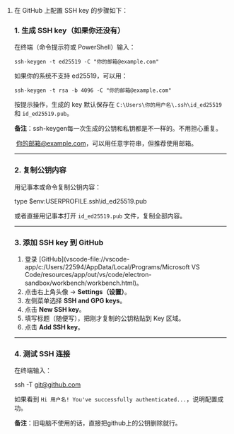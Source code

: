 1. 在 GitHub 上配置 SSH key 的步骤如下：

   ### 1. 生成 SSH key（如果你还没有）

   在终端（命令提示符或 PowerShell）输入：

   ```
   ssh-keygen -t ed25519 -C "你的邮箱@example.com"
   ```

   如果你的系统不支持 ed25519，可以用：

   ```
   ssh-keygen -t rsa -b 4096 -C "你的邮箱@example.com"
   ```

   按提示操作，生成的 key 默认保存在 `C:\Users\你的用户名\.ssh\id_ed25519` 和 `id_ed25519.pub`。

   **备注**：ssh-keygen每一次生成的公钥和私钥都是不一样的。不用担心重复。

   ​	   你的邮箱@example.com，可以用任意字符串，但推荐使用邮箱。

   ------

   ### 2. 复制公钥内容

   用记事本或命令复制公钥内容：

   type $env:USERPROFILE\.ssh\id_ed25519.pub

   或者直接用记事本打开 `id_ed25519.pub` 文件，复制全部内容。

   ------

   ### 3. 添加 SSH key 到 GitHub

   1. 登录 [GitHub](vscode-file://vscode-app/c:/Users/22594/AppData/Local/Programs/Microsoft VS Code/resources/app/out/vs/code/electron-sandbox/workbench/workbench.html)。
   2. 点击右上角头像 → **Settings（设置）**。
   3. 左侧菜单选择 **SSH and GPG keys**。
   4. 点击 **New SSH key**。
   5. 填写标题（随便写），把刚才复制的公钥粘贴到 Key 区域。
   6. 点击 **Add SSH key**。

   ------

   ### 4. 测试 SSH 连接

   在终端输入：

   ssh -T git@github.com

   如果看到 `Hi 用户名! You've successfully authenticated...`，说明配置成功。

   **备注**：旧电脑不使用的话，直接把github上的公钥删除就行。